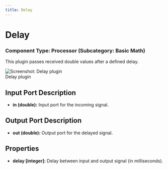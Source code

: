 ```yaml
---
title: Delay
---
```


# Delay

### Component Type: Processor (Subcategory: Basic Math)

This plugin passes received double values after a defined delay.

![Screenshot:
        Delay plugin](./img/Delay.jpg "Screenshot: Delay plugin")  
Delay plugin

## Input Port Description

- **in (double):** Input port for the incoming signal.

## Output Port Description

- **out (double):** Output port for the delayed signal.

## Properties

- **delay \[integer\]:** Delay between input and output signal (in milliseconds).
